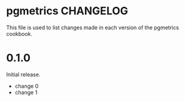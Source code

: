 # pgmetrics CHANGELOG

This file is used to list changes made in each version of the pgmetrics cookbook.

# 0.1.0

Initial release.

- change 0
- change 1


